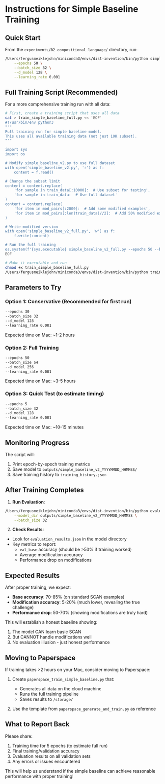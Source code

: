 # Instructions for Simple Baseline Training

## Quick Start

From the `experiments/02_compositional_language/` directory, run:

```bash
/Users/fergusmeiklejohn/miniconda3/envs/dist-invention/bin/python simple_baseline_v2.py \
    --epochs 50 \
    --batch_size 32 \
    --d_model 128 \
    --learning_rate 0.001
```

## Full Training Script (Recommended)

For a more comprehensive training run with all data:

```bash
# First, create a training script that uses all data
cat > train_simple_baseline_full.py << 'EOF'
#!/usr/bin/env python3
"""
Full training run for simple baseline model.
This uses all available training data (not just 10K subset).
"""

import sys
import os

# Modify simple_baseline_v2.py to use full dataset
with open('simple_baseline_v2.py', 'r') as f:
    content = f.read()

# Change the subset limit
content = content.replace(
    'for sample in train_data[:10000]:  # Use subset for testing',
    'for sample in train_data:  # Use full dataset'
)
content = content.replace(
    'for item in mod_pairs[:2000]:  # Add some modified examples',
    'for item in mod_pairs[:len(train_data)//2]:  # Add 50% modified examples'
)

# Write modified version
with open('simple_baseline_v2_full.py', 'w') as f:
    f.write(content)

# Run the full training
os.system(f'{sys.executable} simple_baseline_v2_full.py --epochs 50 --batch_size 64')
EOF

# Make it executable and run
chmod +x train_simple_baseline_full.py
/Users/fergusmeiklejohn/miniconda3/envs/dist-invention/bin/python train_simple_baseline_full.py
```

## Parameters to Try

### Option 1: Conservative (Recommended for first run)
```bash
--epochs 30
--batch_size 32
--d_model 128
--learning_rate 0.001
```
Expected time on Mac: ~1-2 hours

### Option 2: Full Training
```bash
--epochs 50
--batch_size 64
--d_model 256
--learning_rate 0.001
```
Expected time on Mac: ~3-5 hours

### Option 3: Quick Test (to estimate timing)
```bash
--epochs 5
--batch_size 32
--d_model 128
--learning_rate 0.001
```
Expected time on Mac: ~10-15 minutes

## Monitoring Progress

The script will:
1. Print epoch-by-epoch training metrics
2. Save model to `outputs/simple_baseline_v2_YYYYMMDD_HHMMSS/`
3. Save training history to `training_history.json`

## After Training Completes

1. **Run Evaluation**:
```bash
/Users/fergusmeiklejohn/miniconda3/envs/dist-invention/bin/python evaluate_simple_baseline.py \
    --model_dir outputs/simple_baseline_v2_YYYYMMDD_HHMMSS \
    --batch_size 32
```

2. **Check Results**:
- Look for `evaluation_results.json` in the model directory
- Key metrics to report:
  - `val_base` accuracy (should be >50% if training worked)
  - Average modification accuracy
  - Performance drop on modifications

## Expected Results

After proper training, we expect:
- **Base accuracy**: 70-85% (on standard SCAN examples)
- **Modification accuracy**: 5-20% (much lower, revealing the true challenge)
- **Performance drop**: 50-70% (showing modifications are truly hard)

This will establish a honest baseline showing:
1. The model CAN learn basic SCAN
2. But CANNOT handle modifications well
3. No evaluation illusion - just honest performance

## Moving to Paperspace

If training takes >2 hours on your Mac, consider moving to Paperspace:

1. Create `paperspace_train_simple_baseline.py` that:
   - Generates all data on the cloud machine
   - Runs the full training pipeline
   - Saves results to `/storage/`

2. Use the template from `paperspace_generate_and_train.py` as reference

## What to Report Back

Please share:
1. Training time for 5 epochs (to estimate full run)
2. Final training/validation accuracy
3. Evaluation results on all validation sets
4. Any errors or issues encountered

This will help us understand if the simple baseline can achieve reasonable performance with proper training!
